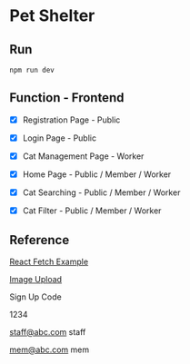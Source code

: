 # Pet Shelter

## Run

```
npm run dev
```

## Function - Frontend

- [x] Registration Page - Public
- [x] Login Page - Public
- [x] Cat Management Page - Worker
- [x] Home Page - Public / Member / Worker
- [x] Cat Searching - Public / Member / Worker
- [x] Cat Filter - Public / Member / Worker


## Reference

[React Fetch Example](https://www.bezkoder.com/react-fetch-example/)

[Image Upload](https://codevoweb.com/react-rtk-query-react-hook-form-and-material-ui-multipart-formdata/)


Sign Up Code

1234

staff@abc.com
staff

mem@abc.com
mem